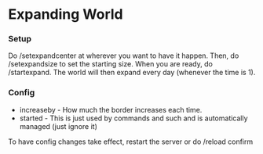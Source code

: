 # Expanding World

### Setup
Do /setexpandcenter at wherever you want to have it happen. Then, do /setexpandsize to set the starting size. When you are ready, do /startexpand. The world will then expand every day (whenever the time is 1).

### Config
- increaseby - How much the border increases each time.
- started - This is just used by commands and such and is automatically managed (just ignore it)

To have config changes take effect, restart the server or do /reload confirm